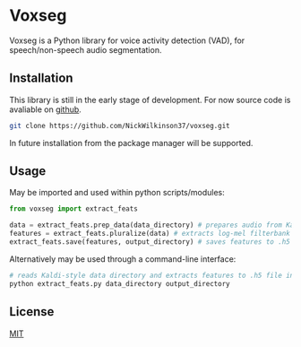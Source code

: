 # Voxseg

Voxseg is a Python library for voice activity detection (VAD), for speech/non-speech audio segmentation.

## Installation

This library is still in the early stage of development. For now source code is avaliable on [github](https://github.com/NickWilkinson37/voxseg.git).

```bash
git clone https://github.com/NickWilkinson37/voxseg.git
```

In future installation from the package manager will be supported.

## Usage

May be imported and used within python scripts/modules:
```python
from voxseg import extract_feats

data = extract_feats.prep_data(data_directory) # prepares audio from Kaldi-style data directory
features = extract_feats.pluralize(data) # extracts log-mel filterbank spectrogram features
extract_feats.save(features, output_directory) # saves features to .h5 file in output directory
```
Alternatively may be used through a command-line interface:
```bash
# reads Kaldi-style data directory and extracts features to .h5 file in output directory
python extract_feats.py data_directory output_directory
```

## License
[MIT](https://choosealicense.com/licenses/mit/)